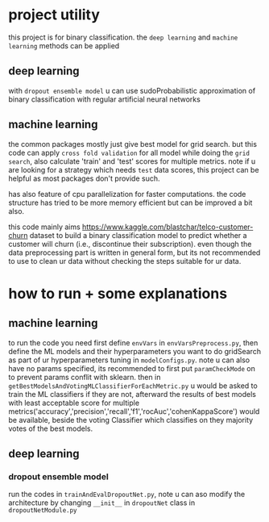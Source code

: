 # project utility

this project is for binary classification. the `deep learning` and `machine learning` methods can be applied

## deep learning

with `dropout ensemble model` u can use sudoProbabilistic approximation of binary classification with regular artificial neural networks

## machine learning

the common packages mostly just give best model for grid search. but this code can apply `cross fold validation` for all model while doing the `grid search`, also calculate 'train' and 'test' scores for multiple metrics. note if u are looking for a strategy which needs `test` data scores, this project can be helpful as most packages don't provide such.

has also feature of cpu parallelization for faster computations. the code structure has tried to be more memory efficient but can be improved a bit also.

this code mainly aims https://www.kaggle.com/blastchar/telco-customer-churn dataset to build a binary classification model to predict whether a customer will churn (i.e., discontinue their subscription). even though the data preprocessing part is written in general form, but its not recommended to use to clean ur data without checking the steps suitable for ur data.

# how to run + some explanations

## machine learning

to run the code you need first define `envVars` in `envVarsPreprocess.py`, then define the ML models and their hyperparameters you want to do gridSearch as part of ur hyperparameters tuning in `modelConfigs.py`. note u can also have no params specified, its recommended to first put `paramCheckMode` on to prevent params conflit with sklearn. then in `getBestModelsAndVotingMLClassifierForEachMetric.py` u would be asked to train the ML classifiers if they are not, afterward the results of best models with least acceptable score for multiple metrics('accuracy','precision','recall','f1','rocAuc','cohenKappaScore') would be available, beside the voting Classifier which classifies on they majority votes of the best models.

## deep learning

### dropout ensemble model

run the codes in `trainAndEvalDropoutNet.py`, note u can aso modify the architecture by changing `__init__` in `dropoutNet` class in `dropoutNetModule.py`
